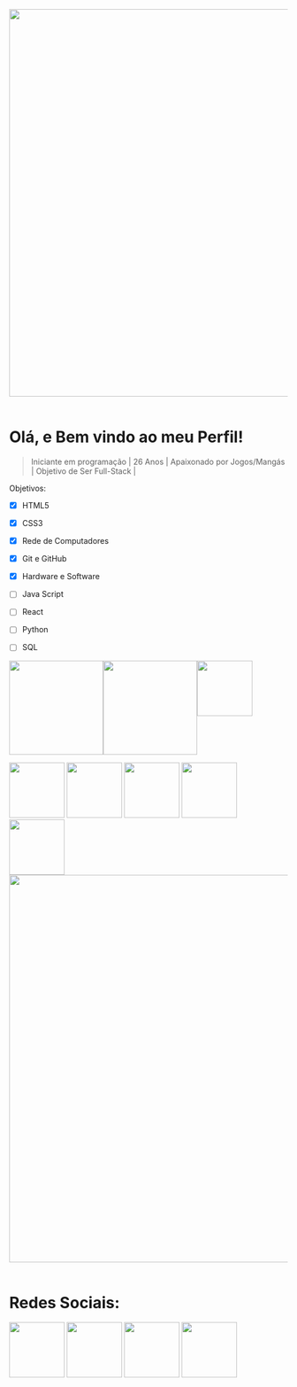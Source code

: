 
<img src="https://user-images.githubusercontent.com/74038190/212284100-561aa473-3905-4a80-b561-0d28506553ee.gif" width="700">
<br><br>

# Olá, e Bem vindo ao meu Perfil!
> Iniciante em programação | 26 Anos | Apaixonado por Jogos/Mangás | Objetivo de Ser Full-Stack |
<!-- Eu ;D -->
 
Objetivos:
- [x] HTML5
- [X] CSS3
- [x] Rede de Computadores
- [x] Git e GitHub
- [x] Hardware e Software
- [ ] Java Script
- [ ] React
- [ ] Python
- [ ] SQL



<div style="display: flex;">
  <img height="170em" src="https://github-readme-stats.vercel.app/api?username=danteSL&theme=aura&hide_border=false&include_all_commits=true&show_icons=true&count_private=false&icon_color=777bd9&title_color=777bd9&bg_color=1a181a" /> <img height="170em" src="https://github-readme-stats.vercel.app/api/top-langs/?username=danteSL&layout=compact&langs_count=5&icon_color=777bd9&title_color=777bd9&bg_color=1a181a&text_color=FFFF" />
  <img height="100px" src="https://github.com/Anmol-Baranwal/Cool-GIFs-For-GitHub/assets/74038190/42077049-1939-493e-9a19-47ca5db36643">
</div>

<img src="https://user-images.githubusercontent.com/74038190/212257468-1e9a91f1-b626-4baa-b15d-5c385dfa7ed2.gif" width="100"> <img src="https://user-images.githubusercontent.com/74038190/212257465-7ce8d493-cac5-494e-982a-5a9deb852c4b.gif" width="100"> <img src="https://user-images.githubusercontent.com/74038190/212281775-b468df30-4edc-4bf8-a4ee-f52e1aaddc86.gif" width="100"> <img src="https://github.com/Anmol-Baranwal/Cool-GIFs-For-GitHub/assets/74038190/29fd6286-4e7b-4d6c-818f-c4765d5e39a9" width="100"> <img src="https://github.com/Anmol-Baranwal/Cool-GIFs-For-GitHub/assets/74038190/67f477ed-6624-42da-99f0-1a7b1a16eecb" width="100">
<img src="https://user-images.githubusercontent.com/74038190/212284100-561aa473-3905-4a80-b561-0d28506553ee.gif" width="700">
<br><br>

# Redes Sociais:
<img src="https://user-images.githubusercontent.com/74038190/235294013-a33e5c43-a01c-43f6-b44d-a406d8b4ab75.gif" width="100"> <img src="https://user-images.githubusercontent.com/74038190/235294019-40007353-6219-4ec5-b661-b3c35136dd0b.gif" width="100"> <img src="https://user-images.githubusercontent.com/74038190/235294015-47144047-25ab-417c-af1b-6746820a20ff.gif" width="100"> <img src="https://github.com/Anmol-Baranwal/Cool-GIFs-For-GitHub/assets/74038190/cc4fe88c-7f7a-41d8-b449-34b7a178c1c6" width="100">
